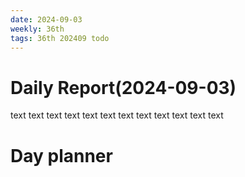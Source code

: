 ```yaml
---
date: 2024-09-03
weekly: 36th
tags: 36th 202409 todo
---
```

# Daily Report(2024-09-03)
text text text text text text text text text text text text
# Day planner
